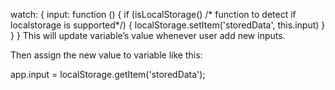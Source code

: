 watch: {
  input: function () {
    if (isLocalStorage() /* function to detect if localstorage is supported*/) {
      localStorage.setItem('storedData', this.input)
    }
  }
}
This will update variable’s value whenever user add new inputs.

Then assign the new value to variable like this:

app.input = localStorage.getItem('storedData');